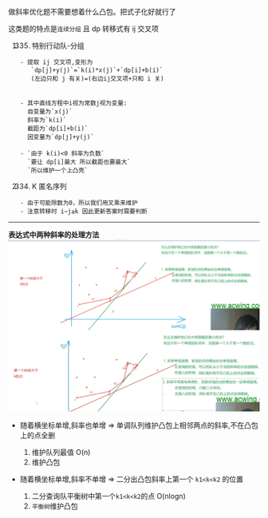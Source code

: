 做斜率优化题不需要想着什么凸包。把式子化好就行了

这类题的特点是`连续分组` 且 dp 转移式有 ij 交叉项

1.  335. 特别行动队-分组


        - 提取 ij 交叉项,变形为
           `dp[j]+y(j)`=`k(i)*x(j)`+`dp[i]+b(i)`
           (左边只和 j 有关)=(右边ij交叉项+只和 i 关)


        - 其中直线方程中i视为常数j视为变量:
          自变量为`x(j)`
          斜率为`k(i)`
          截距为`dp[i]+b(i)`
          因变量为`dp[j]+y(j)`

        - `由于 k(i)<0 斜率为负数`
          `要让 dp[i]最大 所以截距也要最大`
          `所以维护一个上凸壳`

2.  334. K 匿名序列


        - 由于可能除数为0，所以我们用叉乘来维护
        - 注意转移时 i−j≥k 因此更新答案时需要判断

---

**表达式中两种斜率的处理方法**
![](image/note/1654608384221.png)
![](image/note/1654608500938.png)

- 随着横坐标单增,斜率也单增 => 单调队列维护凸包上相邻两点的斜率,不在凸包上的点全删

  1. 维护队列最值 O(n)
  2. 维护凸包

- 随着横坐标单增,斜率不单增 => 二分出凸包斜率上第一个 `k1<k<k2` 的位置
  1. 二分查询队平衡树中第一个`k1<k<k2`的点 O(nlogn)
  2. `平衡树`维护凸包
